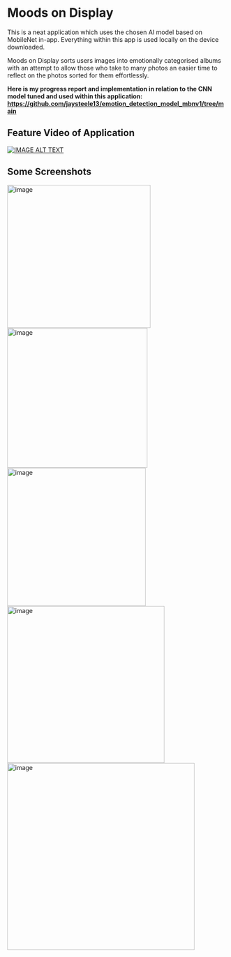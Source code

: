 # Moods on Display

This is a neat application which uses the chosen AI model based on MobileNet in-app. Everything within this app is used locally on the device downloaded.

Moods on Display sorts users images into emotionally categorised albums with an attempt to allow those who take to many photos an easier time to reflect on the photos sorted for them effortlessly.  

**Here is my progress report and implementation in relation to the CNN model tuned and used within this application: https://github.com/jaysteele13/emotion_detection_model_mbnv1/tree/main**



## Feature Video of Application

[![IMAGE ALT TEXT](http://img.youtube.com/vi/-jPA9cJOHbU/0.jpg)](http://www.youtube.com/watch?v=-jPA9cJOHbU "Demo for Moods on Display")


## Some Screenshots

<img width="328" alt="image" src="https://github.com/user-attachments/assets/ce2e23c2-26a1-4c98-9923-759377012740" />

<img width="321" alt="image" src="https://github.com/user-attachments/assets/2771a711-b91f-47c9-bc44-8a738a486829" />

<img width="317" alt="image" src="https://github.com/user-attachments/assets/d84bd076-ef12-4f4a-823e-0dcf5d0d5b88" />

<img width="360" alt="image" src="https://github.com/user-attachments/assets/e97e26ec-dbd5-4c8d-a739-b6676a8bca2a" />

<img width="429" alt="image" src="https://github.com/user-attachments/assets/f2d0304c-5384-4a9c-ae1c-b951e8d54033" />




